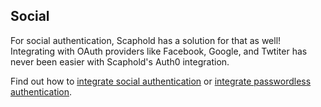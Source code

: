 ## Social

For social authentication, Scaphold has a solution for that as well! Integrating with OAuth providers like Facebook, Google, and Twtiter has never been easier with Scaphold's Auth0 integration.

Find out how to [integrate social authentication](/integrations/social/setup/) or [integrate passwordless authentication](/integrations/passwordless/).
